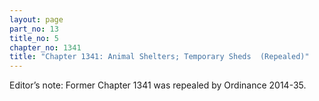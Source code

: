```yaml
---
layout: page
part_no: 13
title_no: 5
chapter_no: 1341
title: "Chapter 1341: Animal Shelters; Temporary Sheds  (Repealed)"
---
```


Editor’s note: Former Chapter 1341 was repealed by Ordinance 2014-35.
